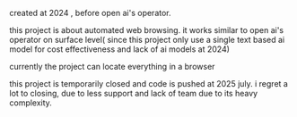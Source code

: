 created at 2024 , before open ai's operator.

this project is about automated web browsing. it works similar to open ai's operator on surface level( since this project only use a single text based ai model for cost effectiveness and lack of ai models at 2024) 

currently the project can locate everything in a browser

this project is temporarily closed and code is pushed at 2025 july.
i regret a lot to closing, due to less support and lack of team due to its heavy complexity.

